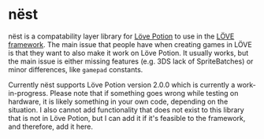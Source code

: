 # nëst
nëst is a compatability layer library for [Löve Potion](https://github.com/TurtleP/LovePotion) to use in the [LÖVE framework](https://love2d.org). The main issue that people have when creating games in LÖVE is that they want to also make it work on Löve Potion. It usually works, but the main issue is either missing features (e.g. 3DS lack of SpriteBatches) or minor differences, like `gamepad` constants.

Currently nëst supports Löve Potion version 2.0.0 which is currently a work-in-progress. Please note that if something goes wrong while testing on hardware, it is likely something in your own code, depending on the situation. I also cannot add functionality that does not exist to this library that is not in Löve Potion, but I can add it if it's feasible to the framework, and therefore, add it here.